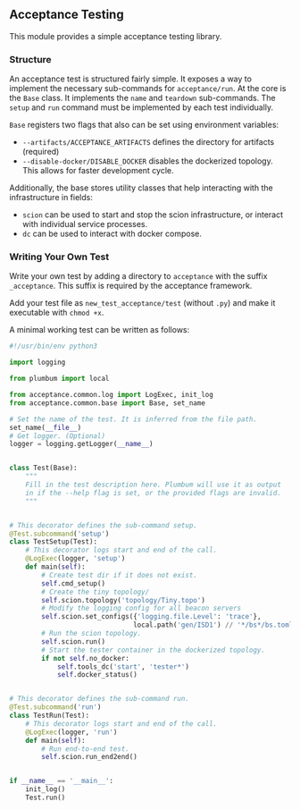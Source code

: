 ## Acceptance Testing

This module provides a simple acceptance testing library.

### Structure

An acceptance test is structured fairly simple. It exposes a way
to implement the necessary sub-commands for `acceptance/run`.
At the core is the `Base` class. It implements the `name` and `teardown`
sub-commands. The `setup` and `run` command must be implemented by
each test individually.

`Base` registers two flags that also can be set using environment variables:
- `--artifacts/ACCEPTANCE_ARTIFACTS` defines the directory for artifacts
  (required)
- `--disable-docker/DISABLE_DOCKER` disables the dockerized topology.
  This allows for faster development cycle.

Additionally, the base stores utility classes that help
interacting with the infrastructure in fields:
- `scion` can be used to start and stop the scion infrastructure,
   or interact with individual service processes.
- `dc` can be used to interact with docker compose.

### Writing Your Own Test

Write your own test by adding a directory to `acceptance` with the suffix
`_acceptance`. This suffix is required by the acceptance framework.

Add your test file as `new_test_acceptance/test` (without `.py`) and
make it executable with `chmod +x`.

A minimal working test can be written as follows:

````python
#!/usr/bin/env python3

import logging

from plumbum import local

from acceptance.common.log import LogExec, init_log
from acceptance.common.base import Base, set_name

# Set the name of the test. It is inferred from the file path.
set_name(__file__)
# Get logger. (Optional)
logger = logging.getLogger(__name__)


class Test(Base):
    """
    Fill in the test description here. Plumbum will use it as output
    in if the --help flag is set, or the provided flags are invalid.
    """


# This decorator defines the sub-command setup.
@Test.subcommand('setup')
class TestSetup(Test):
    # This decorator logs start and end of the call.
    @LogExec(logger, 'setup')
    def main(self):
        # Create test dir if it does not exist.
        self.cmd_setup()
        # Create the tiny topology/
        self.scion.topology('topology/Tiny.topo')
        # Modify the logging config for all beacon servers
        self.scion.set_configs({'logging.file.Level': 'trace'},
                               local.path('gen/ISD1') // '*/bs*/bs.toml')
        # Run the scion topology.
        self.scion.run()
        # Start the tester container in the dockerized topology.
        if not self.no_docker:
            self.tools_dc('start', 'tester*')
            self.docker_status()


# This decorator defines the sub-command run.
@Test.subcommand('run')
class TestRun(Test):
    # This decorator logs start and end of the call.
    @LogExec(logger, 'run')
    def main(self):
        # Run end-to-end test.
        self.scion.run_end2end()


if __name__ == '__main__':
    init_log()
    Test.run()
````
